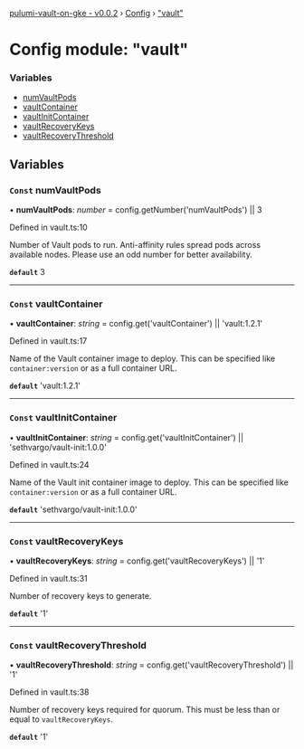 [pulumi-vault-on-gke - v0.0.2](../../README.md) › [Config](../README.md) › ["vault"](_vault_.md)

# Config module: "vault"

### Variables

* [numVaultPods](_vault_.md#const-numvaultpods)
* [vaultContainer](_vault_.md#const-vaultcontainer)
* [vaultInitContainer](_vault_.md#const-vaultinitcontainer)
* [vaultRecoveryKeys](_vault_.md#const-vaultrecoverykeys)
* [vaultRecoveryThreshold](_vault_.md#const-vaultrecoverythreshold)

## Variables

### `Const` numVaultPods

• **numVaultPods**: *number* = config.getNumber('numVaultPods') || 3

Defined in vault.ts:10

Number of Vault pods to run. Anti-affinity rules spread pods across
available nodes. Please use an odd number for better availability.

**`default`** 3

___

### `Const` vaultContainer

• **vaultContainer**: *string* = config.get('vaultContainer') || 'vault:1.2.1'

Defined in vault.ts:17

Name of the Vault container image to deploy. This can be specified like
`container:version` or as a full container URL.

**`default`** 'vault:1.2.1'

___

### `Const` vaultInitContainer

• **vaultInitContainer**: *string* = config.get('vaultInitContainer') || 'sethvargo/vault-init:1.0.0'

Defined in vault.ts:24

Name of the Vault init container image to deploy. This can be specified like
`container:version` or as a full container URL.

**`default`** 'sethvargo/vault-init:1.0.0'

___

### `Const` vaultRecoveryKeys

• **vaultRecoveryKeys**: *string* = config.get('vaultRecoveryKeys') || '1'

Defined in vault.ts:31

Number of recovery keys to generate.

**`default`** '1'

___

### `Const` vaultRecoveryThreshold

• **vaultRecoveryThreshold**: *string* = config.get('vaultRecoveryThreshold') || '1'

Defined in vault.ts:38

Number of recovery keys required for quorum. This must be less than
or equal to `vaultRecoveryKeys`.

**`default`** '1'

